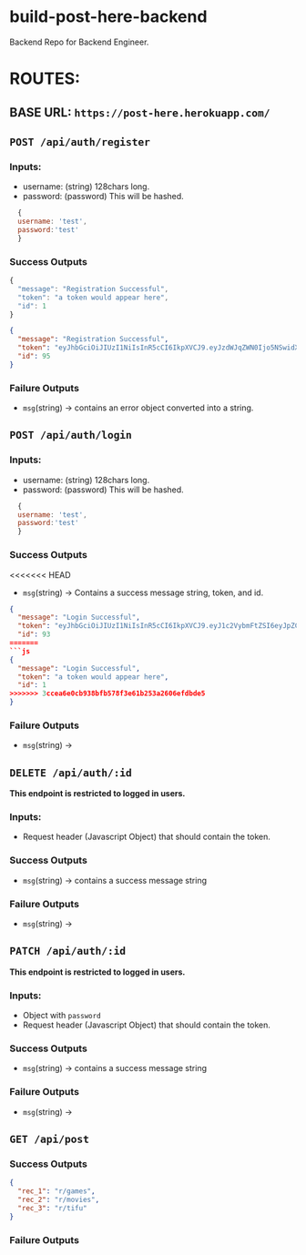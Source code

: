 # build-post-here-backend

Backend Repo for Backend Engineer.

# ROUTES:

## BASE URL: `https://post-here.herokuapp.com/`

## `POST /api/auth/register`

### Inputs:

- username: (string) 128chars long.
- password: (password) This will be hashed.

```js
  {
  username: 'test',
  password:'test'
  }
```

### Success Outputs

```js
{
  "message": "Registration Successful",
  "token": "a token would appear here",
  "id": 1
}
```

```json
{
  "message": "Registration Successful",
  "token": "eyJhbGciOiJIUzI1NiIsInR5cCI6IkpXVCJ9.eyJzdWJqZWN0Ijo5NSwidXNlcm5hbWUiOiJ0ZXN0NzAiLCJpYXQiOjE1NTU0MzY5NTQsImV4cCI6MTU1NTUyMzM1NH0.UdvIP36MN5sZYwWxoiryULKzHHhqV3QpqFuYkSE3GFQ",
  "id": 95
}
```

### Failure Outputs

- `msg`(string) -> contains an error object converted into a string.

## `POST /api/auth/login`

### Inputs:

- username: (string) 128chars long.
- password: (password) This will be hashed.

```js
  {
  username: 'test',
  password:'test'
  }
```

### Success Outputs

<<<<<<< HEAD
- `msg`(string) -> Contains a success message string, token, and id.

```json
{
  "message": "Login Successful",
  "token": "eyJhbGciOiJIUzI1NiIsInR5cCI6IkpXVCJ9.eyJ1c2VybmFtZSI6eyJpZCI6OTMsInVzZXJuYW1lIjoidGVzdDY5IiwicGFzc3dvcmQiOiIkMmEkMTAkM0xJYy9EbzFJRm9Jdi5rQ3k1dUZYdWpXMVpiUjJObE1KYkRaZ0Q1cllMTGQ3TmY3QXhiNUcifSwiaWF0IjoxNTU1NDM2NzE0LCJleHAiOjE1NTU1MjMxMTR9.f_d2T7Umf2CMlLCHdwu9k8p2novJVMP3bMjkD2lycQg",
  "id": 93
=======
```js
{
  "message": "Login Successful",
  "token": "a token would appear here",
  "id": 1
>>>>>>> 3ccea6e0cb938bfb578f3e61b253a2606efdbde5
}
```

### Failure Outputs

- `msg`(string) ->

## `DELETE /api/auth/:id`

**This endpoint is restricted to logged in users.**

### Inputs:

- Request header (Javascript Object) that should contain the token.

### Success Outputs

- `msg`(string) -> contains a success message string

### Failure Outputs

- `msg`(string) ->

## `PATCH /api/auth/:id`

**This endpoint is restricted to logged in users.**

### Inputs:

- Object with `password`
- Request header (Javascript Object) that should contain the token.

### Success Outputs

- `msg`(string) -> contains a success message string

### Failure Outputs

- `msg`(string) ->

## `GET /api/post`

### Success Outputs

```json
{
  "rec_1": "r/games",
  "rec_2": "r/movies",
  "rec_3": "r/tifu"
}
```

### Failure Outputs
